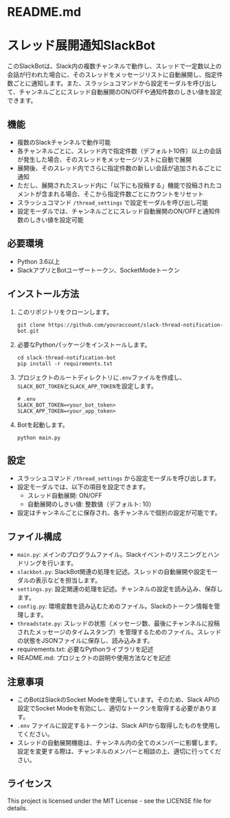 # README.md

# スレッド展開通知SlackBot

このSlackBotは、Slack内の複数チャンネルで動作し、スレッドで一定数以上の会話が行われた場合に、そのスレッドをメッセージリストに自動展開し、指定件数ごとに通知します。また、スラッシュコマンドから設定モーダルを呼び出して、チャンネルごとにスレッド自動展開のON/OFFや通知件数のしきい値を設定できます。

## 機能

- 複数のSlackチャンネルで動作可能
- 各チャンネルごとに、スレッド内で指定件数（デフォルト10件）以上の会話が発生した場合、そのスレッドをメッセージリストに自動で展開
- 展開後、そのスレッド内でさらに指定件数の新しい会話が追加されるごとに通知
- ただし、展開されたスレッド内に「以下にも投稿する」機能で投稿されたコメントが含まれる場合、そこから指定件数ごとにカウントをリセット
- スラッシュコマンド `/thread_settings` で設定モーダルを呼び出し可能
- 設定モーダルでは、チャンネルごとにスレッド自動展開のON/OFFと通知件数のしきい値を設定可能

## 必要環境

- Python 3.6以上
- SlackアプリとBotユーザートークン、SocketModeトークン

## インストール方法

1. このリポジトリをクローンします。

   ```
   git clone https://github.com/youraccount/slack-thread-notification-bot.git
   ```

2. 必要なPythonパッケージをインストールします。

   ```
   cd slack-thread-notification-bot
   pip install -r requirements.txt
   ```

3. プロジェクトのルートディレクトリに`.env`ファイルを作成し、`SLACK_BOT_TOKEN`と`SLACK_APP_TOKEN`を設定します。

   ```
   # .env
   SLACK_BOT_TOKEN=<your_bot_token>
   SLACK_APP_TOKEN=<your_app_token>
   ```

4. Botを起動します。

   ```
   python main.py
   ```

## 設定

- スラッシュコマンド `/thread_settings` から設定モーダルを呼び出します。
- 設定モーダルでは、以下の項目を設定できます。
  - スレッド自動展開: ON/OFF
  - 自動展開のしきい値: 整数値（デフォルト: 10）
- 設定はチャンネルごとに保存され、各チャンネルで個別の設定が可能です。

## ファイル構成

- `main.py`: メインのプログラムファイル。Slackイベントのリスニングとハンドリングを行います。
- `slackbot.py`: SlackBot関連の処理を記述。スレッドの自動展開や設定モーダルの表示などを担当します。
- `settings.py`: 設定関連の処理を記述。チャンネルの設定を読み込み、保存します。
- `config.py`: 環境変数を読み込むためのファイル。Slackのトークン情報を管理します。
- `threadstate.py`: スレッドの状態（メッセージ数、最後にチャンネルに投稿されたメッセージのタイムスタンプ）を管理するためのファイル。スレッドの状態をJSONファイルに保存し、読み込みます。
- requirements.txt: 必要なPythonライブラリを記述
- README.md: プロジェクトの説明や使用方法などを記述

## 注意事項

- このBotはSlackのSocket Modeを使用しています。そのため、Slack APIの設定でSocket Modeを有効にし、適切なトークンを取得する必要があります。
- `.env` ファイルに設定するトークンは、Slack APIから取得したものを使用してください。
- スレッドの自動展開機能は、チャンネル内の全てのメンバーに影響します。設定を変更する際は、チャンネルのメンバーと相談の上、適切に行ってください。

## ライセンス

This project is licensed under the MIT License - see the LICENSE file for details.
